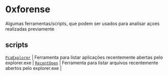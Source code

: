 # 0xforense
Algumas ferramentas/scripts, que podem ser usados para analisar açoes realizadas previamente

## scripts
[`PcaExplorer`](https://github.com/user07777/PcaExplorer) | Ferramenta para listar aplicações recentemente abertas pelo explorer.exe |
[`RecentOpen`](https://github.com/user07777/0xforense/blob/main/RecentOpen.cpp) | Ferramenta para listar arquivos recentemente abertos pelo explorer.exe |
